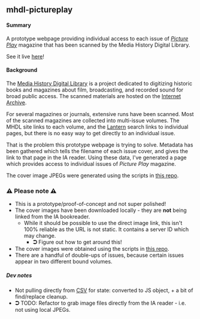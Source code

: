## mhdl-pictureplay

#### Summary

A prototype webpage providing individual access to each issue of <i><a href="https://en.wikipedia.org/wiki/Picture_Play_(magazine)">Picture Play</a></i> magazine that has been scanned by the Media History Digital Library.

See it live [here](https://kfrn.github.io/mhdl-pictureplay/)!

#### Background

The [Media History Digital Library](http://mediahistoryproject.org/) is a project dedicated to digitizing historic books and magazines about film, broadcasting, and recorded sound for broad public access. The scanned materials are hosted on the [Internet Archive](http://archive.org).

For several magazines or journals, extensive runs have been scanned. Most of the scanned magazines are collected into multi-issue volumes. The MHDL site links to each volume, and the [Lantern](http://lantern.mediahist.org/) search links to individual pages, but there is no easy way to get directly to an individual issue.

That is the problem this prototype webpage is trying to solve. Metadata has been gathered which tells the filename of each issue cover, and gives the link to that page in the IA reader. Using these data, I've generated a page which provides access to individual issues of _Picture Play_ magazine.

The cover image JPEGs were generated using the scripts in [this repo](https://github.com/kfrn/mhdl-scripts).

### ⚠ Please note ⚠

* This is a prototype/proof-of-concept and not super polished!
* The cover images have been downloaded locally - they are **not** being linked from the IA bookreader.
   * While it should be possible to use the direct image link, this isn't 100% reliable as the URL is not static. It contains a server ID which may change.
      * **⮊** Figure out how to get around this!
* The cover images were obtained using the scripts in [this repo](https://github.com/kfrn/mhdl-scripts).
* There are a handful of double-ups of issues, because certain issues appear in two different bound volumes.

##### Dev notes

* Not pulling directly from [CSV]('./data/pictureplay_data_imagefiles.csv') for state: converted to JS object, + a bit of find/replace cleanup.
* **⮊** TODO: Refactor to grab image files directly from the IA reader - i.e. not using local JPEGs.
